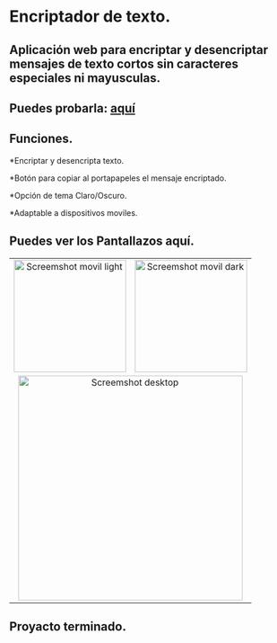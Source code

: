 # Encriptador de texto.

## Aplicación web para encriptar y desencriptar mensajes de texto cortos sin caracteres especiales ni mayusculas.

## Puedes probarla: [aquí](https://nelsonherrera2024.github.io/Encriptador/)

## Funciones.
*Encriptar y desencripta texto.

*Botón para copiar al portapapeles el mensaje encriptado.

*Opción de tema Claro/Oscuro.

*Adaptable a dispositivos moviles.

## Puedes ver los Pantallazos aquí.

<table>
  <tr>
    <td align="center">
      <img src="Screenshots/1.jpg" alt="Screemshot movil light" width="200">
    </td>
    <td align="center">
      <img src="Screenshots/2.jpg" alt="Screemshot movil dark" width="200">
    </td>
  </tr>
  <tr>
    <td align="center" colspan="2">
      <img src="Screenshots/3.png" alt="Screemshot desktop" width="400">
    </td>
  </tr>
</table>

## Proyacto terminado.
